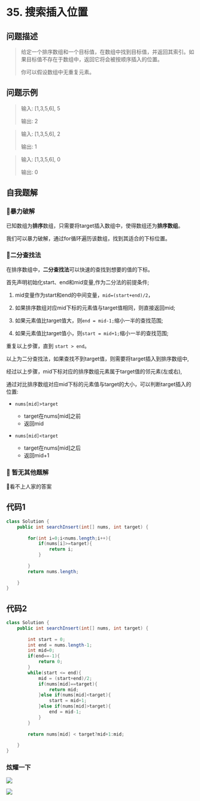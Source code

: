 # 35. 搜索插入位置
问题描述
----
> 给定一个排序数组和一个目标值，在数组中找到目标值，并返回其索引。如果目标值不存在于数组中，返回它将会被按顺序插入的位置。
> 
> 你可以假设数组中无重复元素。


问题示例
----
> 输入: [1,3,5,6], 5
>
> 输出: 2

> 输入: [1,3,5,6], 2
>
> 输出: 1

> 输入: [1,3,5,6], 0
>
> 输出: 0

自我题解
----
### 🦄暴力破解

已知数组为**排序**数组，只需要将target插入数组中，使得数组还为**排序数组**。

我们可以暴力破解，通过for循环遍历该数组，找到其适合的下标位置。


### 🦄二分查找法
在排序数组中，**二分查找法**可以快速的查找到想要的值的下标。
 
首先声明初始化start、end和mid变量,作为二分法的前提条件;

1. mid变量作为start和end的中间变量，`mid=(start+end)/2`，

2. 如果排序数组对应mid下标的元素值与target值相同，则直接返回mid;

3. 如果元素值比target值大，则`end = mid-1;`缩小一半的查找范围;

4. 如果元素值比target值小，则`start = mid+1;`缩小一半的查找范围;

重复以上步骤，直到 `start > end`。

以上为二分查找法，如果查找不到target值，则需要将target插入到排序数组中,

经过以上步骤，mid下标对应的排序数组元素属于target值的邻元素(左或右),

通过对比排序数组对应mid下标的元素值与target的大小，可以判断target插入的位置: 

* `nums[mid]>target`
  * target在nums[mid]之前
  * 返回mid

* `nums[mid]<target`
  * target在nums[mid]之后
  * 返回mid+1



### 🧚‍ 暂无其他题解

🤣看不上人家的答案


代码1
----
```java
class Solution {
    public int searchInsert(int[] nums, int target) {
        
        for(int i=0;i<nums.length;i++){
            if(nums[i]>=target){
                return i;
            }
                
        }
        return nums.length;
        
    }
}
```

代码2
----
```java
class Solution {
    public int searchInsert(int[] nums, int target) {
        
        int start = 0;
        int end = nums.length-1;
        int mid=0;
        if(end==-1){
            return 0;
        }
        while(start <= end){
            mid = (start+end)/2;
            if(nums[mid]==target){
                return mid;
            }else if(nums[mid]<target){
                start = mid+1;
            }else if(nums[mid]>target){
                end = mid-1;
            }
        }
        
        return nums[mid] < target?mid+1:mid;
        
    }
}
```

### 炫耀一下

![](https://cdn.jsdelivr.net/gh/occlive/ImageStore//javabase/35.png)


![](https://cdn.jsdelivr.net/gh/occlive/ImageStore//javabase/35_1.png)


